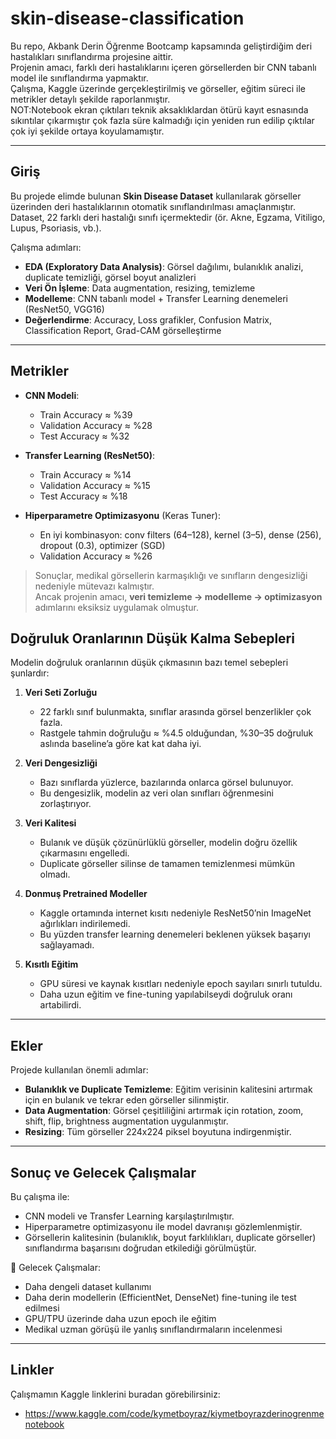 # skin-disease-classification

Bu repo, Akbank Derin Öğrenme Bootcamp kapsamında geliştirdiğim deri hastalıkları sınıflandırma projesine aittir.  
Projenin amacı, farklı deri hastalıklarını içeren görsellerden bir CNN tabanlı model ile sınıflandırma yapmaktır.  
Çalışma, Kaggle üzerinde gerçekleştirilmiş ve görseller, eğitim süreci ile metrikler detaylı şekilde raporlanmıştır.  
NOT:Notebook ekran çıktıları teknik aksaklıklardan ötürü kayıt esnasında sıkıntılar çıkarmıştır çok fazla süre kalmadığı için yeniden run edilip çıktılar çok iyi şekilde ortaya koyulamamıştır.

---

## Giriş

Bu projede elimde bulunan **Skin Disease Dataset** kullanılarak görseller üzerinden deri hastalıklarının otomatik sınıflandırılması amaçlanmıştır.  
Dataset, 22 farklı deri hastalığı sınıfı içermektedir (ör. Akne, Egzama, Vitiligo, Lupus, Psoriasis, vb.).  

Çalışma adımları:  
- **EDA (Exploratory Data Analysis)**: Görsel dağılımı, bulanıklık analizi, duplicate temizliği, görsel boyut analizleri  
- **Veri Ön İşleme**: Data augmentation, resizing, temizleme  
- **Modelleme**: CNN tabanlı model + Transfer Learning denemeleri (ResNet50, VGG16)  
- **Değerlendirme**: Accuracy, Loss grafikler, Confusion Matrix, Classification Report, Grad-CAM görselleştirme  

---

## Metrikler

- **CNN Modeli**:  
  - Train Accuracy ≈ %39  
  - Validation Accuracy ≈ %28  
  - Test Accuracy ≈ %32  

- **Transfer Learning (ResNet50)**:  
  - Train Accuracy ≈ %14  
  - Validation Accuracy ≈ %15  
  - Test Accuracy ≈ %18  

- **Hiperparametre Optimizasyonu** (Keras Tuner):  
  - En iyi kombinasyon: conv filters (64–128), kernel (3–5), dense (256), dropout (0.3), optimizer (SGD)  
  - Validation Accuracy ≈ %26  

> Sonuçlar, medikal görsellerin karmaşıklığı ve sınıfların dengesizliği nedeniyle mütevazı kalmıştır.  
> Ancak projenin amacı, **veri temizleme → modelleme → optimizasyon** adımlarını eksiksiz uygulamak olmuştur.  


## Doğruluk Oranlarının Düşük Kalma Sebepleri

Modelin doğruluk oranlarının düşük çıkmasının bazı temel sebepleri şunlardır:

1. **Veri Seti Zorluğu**  
   - 22 farklı sınıf bulunmakta, sınıflar arasında görsel benzerlikler çok fazla.  
   - Rastgele tahmin doğruluğu ≈ %4.5 olduğundan, %30–35 doğruluk aslında baseline’a göre kat kat daha iyi.  

2. **Veri Dengesizliği**  
   - Bazı sınıflarda yüzlerce, bazılarında onlarca görsel bulunuyor.  
   - Bu dengesizlik, modelin az veri olan sınıfları öğrenmesini zorlaştırıyor.  

3. **Veri Kalitesi**  
   - Bulanık ve düşük çözünürlüklü görseller, modelin doğru özellik çıkarmasını engelledi.  
   - Duplicate görseller silinse de tamamen temizlenmesi mümkün olmadı.  

4. **Donmuş Pretrained Modeller**  
   - Kaggle ortamında internet kısıtı nedeniyle ResNet50’nin ImageNet ağırlıkları indirilemedi.  
   - Bu yüzden transfer learning denemeleri beklenen yüksek başarıyı sağlayamadı.  

5. **Kısıtlı Eğitim**  
   - GPU süresi ve kaynak kısıtları nedeniyle epoch sayıları sınırlı tutuldu.  
   - Daha uzun eğitim ve fine-tuning yapılabilseydi doğruluk oranı artabilirdi. 
---

## Ekler

Projede kullanılan önemli adımlar:  
- **Bulanıklık ve Duplicate Temizleme**: Eğitim verisinin kalitesini artırmak için en bulanık ve tekrar eden görseller silinmiştir.  
- **Data Augmentation**: Görsel çeşitliliğini artırmak için rotation, zoom, shift, flip, brightness augmentation uygulanmıştır.  
- **Resizing**: Tüm görseller 224x224 piksel boyutuna indirgenmiştir.  

---

## Sonuç ve Gelecek Çalışmalar

Bu çalışma ile:  
- CNN modeli ve Transfer Learning karşılaştırılmıştır.  
- Hiperparametre optimizasyonu ile model davranışı gözlemlenmiştir.  
- Görsellerin kalitesinin (bulanıklık, boyut farklılıkları, duplicate görseller) sınıflandırma başarısını doğrudan etkilediği görülmüştür.  

📌 Gelecek Çalışmalar:  
- Daha dengeli dataset kullanımı  
- Daha derin modellerin (EfficientNet, DenseNet) fine-tuning ile test edilmesi  
- GPU/TPU üzerinde daha uzun epoch ile eğitim  
- Medikal uzman görüşü ile yanlış sınıflandırmaların incelenmesi  

---

## Linkler

Çalışmamın Kaggle linklerini buradan görebilirsiniz:

- https://www.kaggle.com/code/kymetboyraz/kiymetboyrazderinogrenmenotebook
